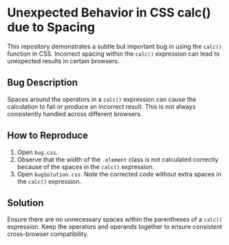 # Unexpected Behavior in CSS calc() due to Spacing

This repository demonstrates a subtle but important bug in using the `calc()` function in CSS.  Incorrect spacing within the `calc()` expression can lead to unexpected results in certain browsers.

## Bug Description
Spaces around the operators in a `calc()` expression can cause the calculation to fail or produce an incorrect result.  This is not always consistently handled across different browsers.

## How to Reproduce
1. Open `bug.css`.
2. Observe that the width of the `.element` class is not calculated correctly because of the spaces in the `calc()` expression.
3. Open `bugSolution.css`. Note the corrected code without extra spaces in the `calc()` expression.

## Solution
Ensure there are no unnecessary spaces within the parentheses of a `calc()` expression. Keep the operators and operands together to ensure consistent cross-browser compatibility.